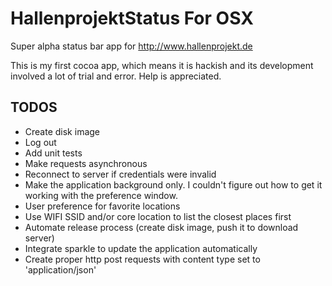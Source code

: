 # HallenprojektStatus For OSX

Super alpha status bar app for http://www.hallenprojekt.de

This is my first cocoa app, which means it is hackish and its development involved a lot of trial and error. Help is appreciated.

## TODOS

* Create disk image
* Log out
* Add unit tests
* Make requests asynchronous
* Reconnect to server if credentials were invalid
* Make the application background only. I couldn't figure out how to get it working
  with the preference window.
* User preference for favorite locations
* Use WIFI SSID and/or core location to list the closest places first
* Automate release process (create disk image, push it to download server)
* Integrate sparkle to update the application automatically
* Create proper http post requests with content type set to 'application/json'

[hallenprojekt.de]: http://www.hallenprojekt.de
[couchdb]: http://couchdb.apache.org
